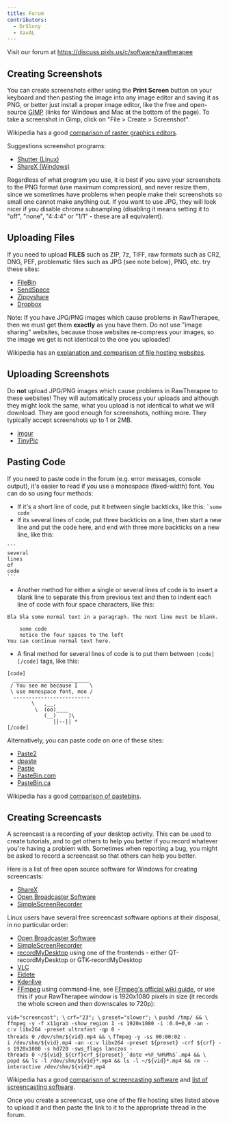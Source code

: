 ```yaml
---
title: Forum
contributors:
  - DrSlony
  - XavAL
---
```


Visit our forum at <https://discuss.pixls.us/c/software/rawtherapee>

## Creating Screenshots

You can create screenshots either using the **Print Screen** button on
your keyboard and then pasting the image into any image editor and
saving it as PNG, or better just install a proper image editor, like the
free and open-source [GIMP](http://www.gimp.org/) (links for Windows and
Mac at the bottom of the page). To take a screenshot in Gimp, click on
"File \> Create \> Screenshot".

Wikipedia has a good [comparison of raster graphics editors](http://en.wikipedia.org/wiki/Comparison_of_raster_graphics_editors).

Suggestions screenshot programs:

- [Shutter (Linux)](http://shutter-project.org/)
- [ShareX (Windows)](https://getsharex.com/)

Regardless of what program you use, it is best if you save your
screenshots to the PNG format (use maximum compression), and never
resize them, since we sometimes have problems when people make their
screenshots so small one cannot make anything out. If you want to use
JPG, they will look nicer if you disable chroma subsampling (disabling
it means setting it to "off", "none", "4:4:4" or "1/1" - these are all
equivalent).

## Uploading Files

If you need to upload **FILES** such as ZIP, 7z, TIFF, raw formats such
as CR2, DNG, PEF, problematic files such as JPG (see note below), PNG,
etc. try these sites:

- [FileBin](http://filebin.net/)
- [SendSpace](https://www.sendspace.com/)
- [Zippyshare](http://www.zippyshare.com/)
- [Dropbox](https://www.dropbox.com/)

Note: If you have JPG/PNG images which cause problems in RawTherapee,
then we must get them **exactly** as you have them. Do not use "image
sharing" websites, because those websites re-compress your images, so
the image we get is not identical to the one you uploaded!

Wikipedia has an [explanation and comparison of file hosting websites](http://en.wikipedia.org/wiki/File_hosting).

## Uploading Screenshots

Do **not** upload JPG/PNG images which cause problems in RawTherapee to
these websites! They will automatically process your uploads and
although they might look the same, what you upload is not identical to
what we will download. They are good enough for screenshots, nothing
more. They typically accept screenshots up to 1 or 2MB.

- [imgur](http://imgur.com/)
- [TinyPic](http://www.tinypic.com/)

## Pasting Code

If you need to paste code in the forum (e.g. error messages, console
output), it's easier to read if you use a monospace (fixed-width) font.
You can do so using four methods:

- If it's a short line of code, put it between single backticks, like
  this: `` `some code` ``
- If its several lines of code, put three backticks on a line, then
  start a new line and put the code here, and end with three more
  backticks on a new line, like this:

<!-- -->

    ```
    several
    lines
    of
    code
    ```

- Another method for either a single or several lines of code is to
  insert a blank line to separate this from previous text and then to
  indent each line of code with four space characters, like this:

<!-- -->

    Bla bla some normal text in a paragraph. The next line must be blank.

        some code
        notice the four spaces to the left
    You can continue normal text here.

- A final method for several lines of code is to put them between
  `[code] [/code]` tags, like this:

<!-- -->

    [code]
      _________________________
     / You see me because I    \
     \ use monospace font, moo /
      -------------------------
            \   ,__,
             \  (oo)____
                (__)    )\
                   ||--|| *
    [/code]

Alternatively, you can paste code on one of these sites:

- [Paste2](http://paste2.org/)
- [dpaste](https://dpaste.de/)
- [Pastie](http://pastie.org/)
- [PasteBin.com](http://pastebin.com/)
- [PasteBin.ca](http://pastebin.ca/)

Wikipedia has a good [comparison of
pastebins](http://en.wikipedia.org/wiki/Comparison_of_pastebins).

## Creating Screencasts

A screencast is a recording of your desktop activity. This can be used
to create tutorials, and to get others to help you better if you record
whatever you're having a problem with. Sometimes when reporting a bug,
you might be asked to record a screencast so that others can help you
better.

Here is a list of free open source software for Windows for creating
screencasts:

- [ShareX](https://getsharex.com/)
- [Open Broadcaster Software](https://obsproject.com/)
- [SimpleScreenRecorder](http://www.maartenbaert.be/simplescreenrecorder/)

Linux users have several free screencast software options at their
disposal, in no particular order:

- [Open Broadcaster Software](https://obsproject.com/)
- [SimpleScreenRecorder](http://www.maartenbaert.be/simplescreenrecorder/)
- [recordMyDesktop](http://recordmydesktop.sourceforge.net/about.php)
  using one of the frontends - either QT-recordMyDesktop or
  GTK-recordMyDesktop
- [VLC](https://www.videolan.org/vlc/)
- [Eidete](https://launchpad.net/eidete)
- [Kdenlive](http://www.kdenlive.org/)
- [FFmpeg](http://www.ffmpeg.org/) using command-line, see [FFmpeg's
  official wiki guide](https://trac.ffmpeg.org/wiki/Capture/Desktop), or
  use this if your RawTherapee window is 1920x1080 pixels in size (it
  records the whole screen and then downscales to 720p):

`vid="screencast"; \`
`crf="23"; \`
`preset="slower"; \`
`pushd /tmp/ && \`
`ffmpeg -y -f x11grab -show_region 1 -s 1920x1080 -i :0.0+0,0 -an -c:v libx264 -preset ultrafast -qp 0 -threads 0 /dev/shm/${vid}.mp4 && \`
`` ffmpeg -y -ss 00:00:02 -i /dev/shm/${vid}.mp4 -an -c:v libx264 -preset ${preset} -crf ${crf} -s 1920x1080 -s hd720 -sws_flags lanczos -threads 0 ~/${vid}_${crf}crf_${preset}_`date +%F_%H%M%S`.mp4 && \ ``
`popd && ls -l /dev/shm/${vid}*.mp4 && ls -l ~/${vid}*.mp4 && rm --interactive /dev/shm/${vid}*.mp4`

Wikipedia has a good [comparison of screencasting software](http://en.wikipedia.org/wiki/Comparison_of_screencasting_software)
and [list of screencasting software](http://en.wikipedia.org/wiki/List_of_screencasting_software).

Once you create a screencast, use one of the file hosting sites listed
above to upload it and then paste the link to it to the appropriate
thread in the forum.
